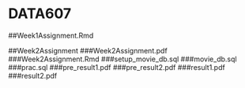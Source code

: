 # DATA607

##Week1Assignment.Rmd

##Week2Assignment
  ###Week2Assignment.pdf
  ###Week2Assignment.Rmd
  ###setup_movie_db.sql
  ###movie_db.sql
  ###prac.sql
  ###pre_result1.pdf
  ###pre_result2.pdf
  ###result1.pdf
  ###result2.pdf

